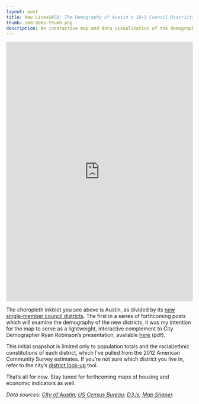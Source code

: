 ```yaml
---
layout: post
title: New Lines&#58; The Demography of Austin's 10-1 Council Districts
thumb: smd-dems-thumb.png
description: An interactive map and data visualization of the demography of Austin's new city council districts.
---
```

<iframe src="http://spatialaustin.github.io/maps/smd-dems-map" marginwidth="0" marginheight="0" scrolling="no" frameborder="0" height="700" width="100%"></iframe>

The choropleth inkblot you see above is Austin, as divided by its [new single-member council districts](http://www.austintexas.gov/department/10-one). The first in a series of forthcoming posts which will examine the demography of the new districts, it was my intention for the map to serve as a lightweight, interactive complement to City Demographer Ryan Robinson’s presentation, available [here](http://www.austintexas.gov/sites/default/files/files/10-ONE/Districts10_rev5.pdf) (pdf).

This initial snapshot is limited only to population totals and the racial/ethnic constitutions of each district, which I’ve pulled from the 2012 American Community Survey estimates. If you’re not sure which district you live in, refer to the city’s [district look-up](http://www.austintexas.gov/GIS/CouncilDistrictMap/) tool.

That’s all for now. Stay tuned for forthcoming maps of housing and economic indicators as well.

*Data sources: [City of Austin](ftp://ftp.ci.austin.tx.us/GIS-Data/Regional/coa_gis.html); [US Census Bureau](http://factfinder2.census.gov/); [D3.js](http://d3js.org/); [Map Shaper](http://mapshaper.org/).*